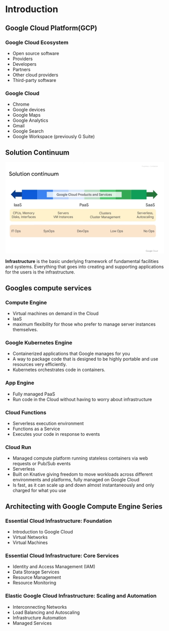 <h1>Introduction</h1>
<h2>Google Cloud Platform(GCP)</h2>
<h3>Google Cloud Ecosystem</h3>

* Open source software
* Providers
* Developers
* Partners
* Other cloud providers
* Third-party software

<h3>Google Cloud</h3>

* Chrome
* Google devices
* Google Maps
* Google Analytics
* Gmail
* Google Search
* Google Workspace (previously G Suite)

<h2>Solution Continuum</h2>

![Solution Continuum](image.png)

**Infrastructure** is the basic underlying framework of fundamental facilities and systems. Everything that goes into creating and supporting applications for the users is the infrastructure.

<h2>Googles compute services</h2>
<h3>Compute Engine</h3>

* Virtual machines on demand in the Cloud
* IaaS 
* maximum flexibility for those who prefer to manage server instances themselves.

<h3>Google Kubernetes Engine</h3>

* Containerized applications that Google manages for you
* A way to package code that is designed to be highly portable and use resources very efficiently. 
* Kubernetes orchestrates code in containers.

<h3>App Engine</h3>

* Fully managed PaaS
* Run code in the Cloud without having to worry about infrastructure

<h3>Cloud Functions</h3>

* Serverless execution environment
* Functions as a Service
* Executes your code in response to events

<h3>Cloud Run</h3>

* Managed compute platform running stateless containers via web requests or Pub/Sub events
* Serverless
* Built on Knative giving freedom to move workloads across different environments and platforms, fully managed on Google Cloud
* Is fast, as it can scale up and down almost instantaneously and only charged for what you use

<h2>Architecting with Google Compute Engine Series</h2>
<h3>Essential Cloud Infrastructure: Foundation</h3>

* Introduction to Google Cloud
* Virtual Networks
* Virtual Machines

<h3>Essential Cloud Infrastructure: Core Services</h3>

* Identity and Access Management (IAM)
* Data Storage Services
* Resource Management
* Resource Monitoring

<h3>Elastic Google Cloud Infrastructure: Scaling and Automation</h3>

* Interconnecting Networks
* Load Balancing and Autoscaling
* Infrastructure Automation
* Managed Services


